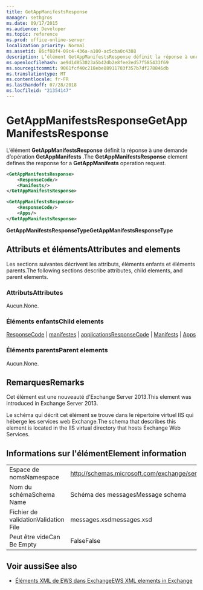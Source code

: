 ```yaml
---
title: GetAppManifestsResponse
manager: sethgros
ms.date: 09/17/2015
ms.audience: Developer
ms.topic: reference
ms.prod: office-online-server
localization_priority: Normal
ms.assetid: 86cf88f4-09c4-436a-a100-ac5cba0c4388
description: L’élément GetAppManifestsResponse définit la réponse à une demande d’opération GetAppManifests.
ms.openlocfilehash: ae9d1d853023a5b42db2e8fee2ed57f585433f69
ms.sourcegitcommit: 9061fcf40c218ebe88911783f357b7df278846db
ms.translationtype: MT
ms.contentlocale: fr-FR
ms.lasthandoff: 07/28/2018
ms.locfileid: "21354147"
---
```

# <a name="getappmanifestsresponse"></a><span data-ttu-id="fe64c-103">GetAppManifestsResponse</span><span class="sxs-lookup"><span data-stu-id="fe64c-103">GetAppManifestsResponse</span></span>

<span data-ttu-id="fe64c-104">L’élément **GetAppManifestsResponse** définit la réponse à une demande d’opération **GetAppManifests** .</span><span class="sxs-lookup"><span data-stu-id="fe64c-104">The **GetAppManifestsResponse** element defines the response for a **GetAppManifests** operation request.</span></span> 
  
```xml
<GetAppManifestsResponse>
    <ResponseCode/>
    <Manifests/>
</GetAppManifestsResponse>
```

```xml
<GetAppManifestsResponse>
    <ResponseCode/>
    <Apps/>
</GetAppManifestsResponse>
```

<span data-ttu-id="fe64c-105">**GetAppManifestsResponseType**</span><span class="sxs-lookup"><span data-stu-id="fe64c-105">**GetAppManifestsResponseType**</span></span>

## <a name="attributes-and-elements"></a><span data-ttu-id="fe64c-106">Attributs et éléments</span><span class="sxs-lookup"><span data-stu-id="fe64c-106">Attributes and elements</span></span>

<span data-ttu-id="fe64c-107">Les sections suivantes décrivent les attributs, éléments enfants et éléments parents.</span><span class="sxs-lookup"><span data-stu-id="fe64c-107">The following sections describe attributes, child elements, and parent elements.</span></span>
  
### <a name="attributes"></a><span data-ttu-id="fe64c-108">Attributs</span><span class="sxs-lookup"><span data-stu-id="fe64c-108">Attributes</span></span>

<span data-ttu-id="fe64c-109">Aucun.</span><span class="sxs-lookup"><span data-stu-id="fe64c-109">None.</span></span>
  
### <a name="child-elements"></a><span data-ttu-id="fe64c-110">Éléments enfants</span><span class="sxs-lookup"><span data-stu-id="fe64c-110">Child elements</span></span>

<span data-ttu-id="fe64c-111">[ResponseCode](responsecode.md) | [manifestes](manifests.md) | [applications](apps.md)</span><span class="sxs-lookup"><span data-stu-id="fe64c-111">[ResponseCode](responsecode.md) | [Manifests](manifests.md) | [Apps](apps.md)</span></span>
  
### <a name="parent-elements"></a><span data-ttu-id="fe64c-112">Éléments parents</span><span class="sxs-lookup"><span data-stu-id="fe64c-112">Parent elements</span></span>

<span data-ttu-id="fe64c-113">Aucun.</span><span class="sxs-lookup"><span data-stu-id="fe64c-113">None.</span></span>
  
## <a name="remarks"></a><span data-ttu-id="fe64c-114">Remarques</span><span class="sxs-lookup"><span data-stu-id="fe64c-114">Remarks</span></span>

<span data-ttu-id="fe64c-115">Cet élément est une nouveauté d'Exchange Server 2013.</span><span class="sxs-lookup"><span data-stu-id="fe64c-115">This element was introduced in Exchange Server 2013.</span></span>
  
<span data-ttu-id="fe64c-116">Le schéma qui décrit cet élément se trouve dans le répertoire virtuel IIS qui héberge les services web Exchange.</span><span class="sxs-lookup"><span data-stu-id="fe64c-116">The schema that describes this element is located in the IIS virtual directory that hosts Exchange Web Services.</span></span>
  
## <a name="element-information"></a><span data-ttu-id="fe64c-117">Informations sur l'élément</span><span class="sxs-lookup"><span data-stu-id="fe64c-117">Element information</span></span>

|||
|:-----|:-----|
|<span data-ttu-id="fe64c-118">Espace de noms</span><span class="sxs-lookup"><span data-stu-id="fe64c-118">Namespace</span></span>  <br/> |http://schemas.microsoft.com/exchange/services/2006/messages  <br/> |
|<span data-ttu-id="fe64c-119">Nom du schéma</span><span class="sxs-lookup"><span data-stu-id="fe64c-119">Schema Name</span></span>  <br/> |<span data-ttu-id="fe64c-120">Schéma des messages</span><span class="sxs-lookup"><span data-stu-id="fe64c-120">Message schema</span></span>  <br/> |
|<span data-ttu-id="fe64c-121">Fichier de validation</span><span class="sxs-lookup"><span data-stu-id="fe64c-121">Validation File</span></span>  <br/> |<span data-ttu-id="fe64c-122">messages.xsd</span><span class="sxs-lookup"><span data-stu-id="fe64c-122">messages.xsd</span></span>  <br/> |
|<span data-ttu-id="fe64c-123">Peut être vide</span><span class="sxs-lookup"><span data-stu-id="fe64c-123">Can Be Empty</span></span>  <br/> |<span data-ttu-id="fe64c-124">False</span><span class="sxs-lookup"><span data-stu-id="fe64c-124">False</span></span>  <br/> |
   
## <a name="see-also"></a><span data-ttu-id="fe64c-125">Voir aussi</span><span class="sxs-lookup"><span data-stu-id="fe64c-125">See also</span></span>

- [<span data-ttu-id="fe64c-126">Éléments XML de EWS dans Exchange</span><span class="sxs-lookup"><span data-stu-id="fe64c-126">EWS XML elements in Exchange</span></span>](ews-xml-elements-in-exchange.md)

